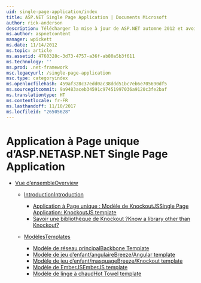 ```yaml
---
uid: single-page-application/index
title: ASP.NET Single Page Application | Documents Microsoft
author: rick-anderson
description: Télécharger la mise à jour de ASP.NET automne 2012 et avoir une meilleure expérience de bout en bout pour générer des applications avec significatives interactions côté client à l’aide de JavaScrip...
ms.author: aspnetcontent
manager: wpickett
ms.date: 11/14/2012
ms.topic: article
ms.assetid: 4760328c-3d73-4757-a36f-ab80a5b3f611
ms.technology: ''
ms.prod: .net-framework
msc.legacyurl: /single-page-application
msc.type: categoryindex
ms.openlocfilehash: 459af328c37edd0ac38ddd51bc7eb6e705690df5
ms.sourcegitcommit: 9a9483aceb34591c97451997036a9120c3fe2baf
ms.translationtype: HT
ms.contentlocale: fr-FR
ms.lasthandoff: 11/10/2017
ms.locfileid: "26505628"
---
```

<a name="aspnet-single-page-application"></a><span data-ttu-id="e7b82-103">Application à Page unique d’ASP.NET</span><span class="sxs-lookup"><span data-stu-id="e7b82-103">ASP.NET Single Page Application</span></span>
====================
- [<span data-ttu-id="e7b82-104">Vue d’ensemble</span><span class="sxs-lookup"><span data-stu-id="e7b82-104">Overview</span></span>](overview/index.md)

    - [<span data-ttu-id="e7b82-105">Introduction</span><span class="sxs-lookup"><span data-stu-id="e7b82-105">Introduction</span></span>](overview/introduction/index.md)

        - [<span data-ttu-id="e7b82-106">Application à Page unique : Modèle de KnockoutJS</span><span class="sxs-lookup"><span data-stu-id="e7b82-106">Single Page Application: KnockoutJS template</span></span>](overview/introduction/knockoutjs-template.md)
        - [<span data-ttu-id="e7b82-107">Savoir une bibliothèque de Knockout ?</span><span class="sxs-lookup"><span data-stu-id="e7b82-107">Know a library other than Knockout?</span></span>](overview/introduction/other-libraries.md)
    - [<span data-ttu-id="e7b82-108">Modèles</span><span class="sxs-lookup"><span data-stu-id="e7b82-108">Templates</span></span>](overview/templates/index.md)

        - [<span data-ttu-id="e7b82-109">Modèle de réseau principal</span><span class="sxs-lookup"><span data-stu-id="e7b82-109">Backbone Template</span></span>](overview/templates/backbonejs-template.md)
        - [<span data-ttu-id="e7b82-110">Modèle de jeu d’enfant/angulaire</span><span class="sxs-lookup"><span data-stu-id="e7b82-110">Breeze/Angular template</span></span>](overview/templates/breezeangular-template.md)
        - [<span data-ttu-id="e7b82-111">Modèle de jeu d’enfant/masquage</span><span class="sxs-lookup"><span data-stu-id="e7b82-111">Breeze/Knockout template</span></span>](overview/templates/breezeknockout-template.md)
        - [<span data-ttu-id="e7b82-112">Modèle de EmberJS</span><span class="sxs-lookup"><span data-stu-id="e7b82-112">EmberJS template</span></span>](overview/templates/emberjs-template.md)
        - [<span data-ttu-id="e7b82-113">Modèle de linge à chaud</span><span class="sxs-lookup"><span data-stu-id="e7b82-113">Hot Towel template</span></span>](overview/templates/hottowel-template.md)
